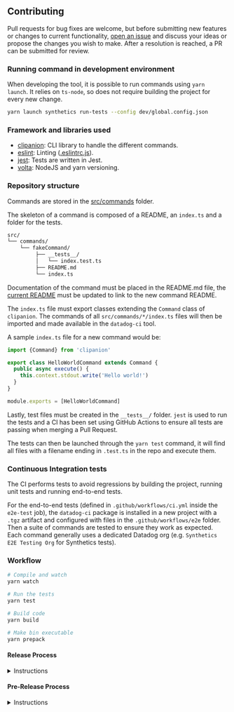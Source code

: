 ## Contributing

Pull requests for bug fixes are welcome, but before submitting new features or changes to current functionality, [open an issue](https://github.com/DataDog/datadog-ci/issues/new)
and discuss your ideas or propose the changes you wish to make. After a resolution is reached, a PR can be submitted for review.

### Running command in development environment

When developing the tool, it is possible to run commands using `yarn launch`. It relies on `ts-node`, so does not require building the project for every new change.

```bash
yarn launch synthetics run-tests --config dev/global.config.json
```

### Framework and libraries used

- [clipanion](https://github.com/arcanis/clipanion): CLI library to handle the different commands.
- [eslint](https://github.com/eslint/eslint): Linting ([.eslintrc.js](/.eslintrc.js)).
- [jest](https://github.com/facebook/jest): Tests are written in Jest.
- [volta](https://github.com/volta-cli/volta): NodeJS and yarn versioning.

### Repository structure

Commands are stored in the [src/commands](src/commands) folder.

The skeleton of a command is composed of a README, an `index.ts` and a folder for the tests.

```bash
src/
└── commands/
    └── fakeCommand/
         ├── __tests__/
         │   └── index.test.ts
         ├── README.md
         └── index.ts
```

Documentation of the command must be placed in the README.md file, the [current README](/README.md) must be updated to link to the new command README.

The `index.ts` file must export classes extending the `Command` class of `clipanion`. The commands of all `src/commands/*/index.ts` files will then be imported and made available in the `datadog-ci` tool.

A sample `index.ts` file for a new command would be:

```typescript
import {Command} from 'clipanion'

export class HelloWorldCommand extends Command {
  public async execute() {
    this.context.stdout.write('Hello world!')
  }
}

module.exports = [HelloWorldCommand]
```

Lastly, test files must be created in the `__tests__/` folder. `jest` is used to run the tests and a CI has been set using GitHub Actions to ensure all tests are passing when merging a Pull Request.

The tests can then be launched through the `yarn test` command, it will find all files with a filename ending in `.test.ts` in the repo and execute them.

### Continuous Integration tests

The CI performs tests to avoid regressions by building the project, running unit tests and running end-to-end tests.

For the end-to-end tests (defined in `.github/workflows/ci.yml` inside the `e2e-test` job), the `datadog-ci` package is installed in a new project with a `.tgz` artifact and configured with files in the `.github/workflows/e2e` folder.
Then a suite of commands are tested to ensure they work as expected. Each command generally uses a dedicated Datadog org (e.g. `Synthetics E2E Testing Org` for Synthetics tests).

### Workflow

```bash
# Compile and watch
yarn watch

# Run the tests
yarn test

# Build code
yarn build

# Make bin executable
yarn prepack
```

#### Release Process

<details>
  <summary>Instructions</summary>

To release a new version of `datadog-ci`:

1. Create a new branch for the version upgrade.
2. Update the `package.json` version to `X.X.X`, commit the change `vX.X.X` and tag it with `git tag vX.X.X`.
   - You may refer to [Semantic Versioning](https://semver.org/#summary) to determine what level to increment.
4. Push the branch **along with the tag** with `git push --tags origin name-of-the-branch`, create a PR, and get at least one approval.
   - [Create a draft GitHub Release (prefilled link)](https://github.com/DataDog/datadog-ci/releases/new?title=%3Csame-as-tag%3E&body=%3C!--%20Use%20the%20%22Generate%20release%20notes%22%20button%20at%20the%20top%20right,%20then%20categorize%20the%20changes%20--%3E) and **save it as a draft**.
   - Please categorize the changes by product or "Documentation" / "Dependencies" / "Chores". You can find commands grouped by product in the [`.github/CODEOWNERS`](https://github.com/DataDog/datadog-ci/blob/master/.github/CODEOWNERS) file.
   - Copy the categorized release notes, and paste them in the description of your PR. This ensures the feature PRs have a link to your release PR.
   - See this [example PR](https://github.com/DataDog/datadog-ci/pull/1047).
5. Once you've received at least one approval, merge the PR **with the "Create a merge commit" strategy**.
   - You may notice that some **_GitLab_** jobs are pending, this is expected (see **step 7**). You can merge the PR when *only those jobs* are left.
   - The "Create a merge commit" strategy is required for **step 7**, and for the GitHub Release to point to an existing commit once the PR is merged.
6. Go back to your draft GitHub Release, and publish it.
7. Once the release is published, [this GitHub Workflow](https://github.com/DataDog/datadog-ci/actions/workflows/release.yml) publishes the NPM package and adds binaries to the release's assets. Wait for it to succeed.
8. When the NPM package is published, go to the [_GitLab_ pipelines](https://gitlab.ddbuild.io/DataDog/datadog-ci/-/pipelines?scope=tags&status=manual), find the pipeline for your tag, and start the `build` stage to run the Docker image build jobs.
   - Make sure all the jobs and downstream jobs succeed.

Thanks for creating a release! 🎉

</details>

#### Pre-Release Process

<details>
  <summary>Instructions</summary>

To create a pre-release or releasing in a different channel:

1. Create a new branch for the channel you want to release to (`alpha`, `beta`, and more).
2. Create a PR for your feature branch with the channel branch as a base.
3. Pick a version following this format: `<version>-<channel>`. For example, `0.10.9-alpha`, `1-beta`, and more.
4. Update the `version` field in `package.json`.
5. Once you've received at least one approval, merge the Pull Request **with the "Create a merge commit" strategy**.
6. Create a [GitHub Release](https://github.com/DataDog/datadog-ci/releases/new?target=alpha&tag=0.10.9-alpha&prerelease=1&title=Alpha+prerelease):
   - Target the channel branch.
   - Pick a tag based on your version `<version>-<channel>`.
   - Check the `This is a pre-release` checkbox.
7. Publish the release and an action publishes it on npm.

<img src="./assets/pre-release.png" width="500"/>

</details>

